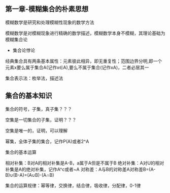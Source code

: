 


## 第一章-模糊集合的朴素思想

模糊数学是研究和处理模糊性现象的数学方法

模糊数学是对模糊现象进行精确的数学描述，模糊数学本身不模糊，其理论基础为模糊集合论

* 集合论悖论

经典集合具有两条基本属性：元素彼此相异，即无重复性；范围边界分明,即一个元素x要么属于集合A(记作x∈A),要么不属于集合(记作xA)，二者必居其一

集合表示法：枚举法，描述法


## 集合的基本知识

集合的符号，子集，真子集？？？

空集是一切集合的子集，证明？？？

空集是唯一的，证明，可以理解

幂集，全体子集的集合，记作P(A)或者2^A


集合的基本运算

相对补集：B对A的相对补集是A-B，a属于A但是不属于B
绝对补集：A对U的相对补集是A的绝对补集，记作A^c或者~A
对称差：A与B的对称差A对称差B=(A-B)∪(B-A)=(A∪B)-(A∩B)

集合的运算规律：幂等律，交换律，结合律，吸收律，分配律，0-1律









